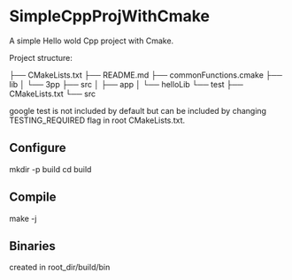 # SimpleCppProjWithCmake

A simple Hello wold Cpp project with Cmake.

Project structure:

├── CMakeLists.txt
├── README.md
├── commonFunctions.cmake
├── lib
│   └── 3pp
├── src
│   ├── app
│   └── helloLib
└── test
    ├── CMakeLists.txt
    └── src


google test is not included by default but can be included
by changing TESTING_REQUIRED flag in root CMakeLists.txt.

## Configure
mkdir -p build
cd build

## Compile 
make -j

## Binaries
created in root_dir/build/bin